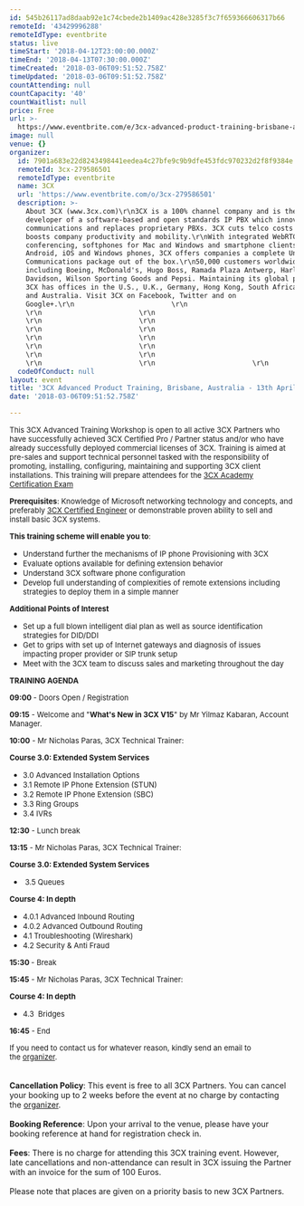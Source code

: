 ```yaml
---
id: 545b26117ad8daab92e1c74cbede2b1409ac428e3285f3c7f659366606317b66
remoteId: '43429996288'
remoteIdType: eventbrite
status: live
timeStart: '2018-04-12T23:00:00.000Z'
timeEnd: '2018-04-13T07:30:00.000Z'
timeCreated: '2018-03-06T09:51:52.758Z'
timeUpdated: '2018-03-06T09:51:52.758Z'
countAttending: null
countCapacity: '40'
countWaitlist: null
price: Free
url: >-
  https://www.eventbrite.com/e/3cx-advanced-product-training-brisbane-australia-13th-april-2018-tickets-43429996288?aff=ebapi
image: null
venue: {}
organizer:
  id: 7901a683e22d8243498441eedea4c27bfe9c9b9dfe453fdc970232d2f8f9384e
  remoteId: 3cx-279586501
  remoteIdType: eventbrite
  name: 3CX
  url: 'https://www.eventbrite.com/o/3cx-279586501'
  description: >-
    About 3CX (www.3cx.com)\r\n3CX is a 100% channel company and is the
    developer of a software-based and open standards IP PBX which innovates
    communications and replaces proprietary PBXs. 3CX cuts telco costs and
    boosts company productivity and mobility.\r\nWith integrated WebRTC web
    conferencing, softphones for Mac and Windows and smartphone clients for
    Android, iOS and Windows phones, 3CX offers companies a complete Unified
    Communications package out of the box.\r\n50,000 customers worldwide use 3CX
    including Boeing, McDonald's, Hugo Boss, Ramada Plaza Antwerp, Harley
    Davidson, Wilson Sporting Goods and Pepsi. Maintaining its global presence,
    3CX has offices in the U.S., U.K., Germany, Hong Kong, South Africa, Russia
    and Australia. Visit 3CX on Facebook, Twitter and on
    Google+.\r\n                        \r\n                       
    \r\n                        \r\n                       
    \r\n                        \r\n                       
    \r\n                        \r\n                       
    \r\n                        \r\n                       
    \r\n                        \r\n                       
    \r\n                        \r\n                       
    \r\n                        \r\n                        \r\n
  codeOfConduct: null
layout: event
title: '3CX Advanced Product Training, Brisbane, Australia - 13th April 2018'
date: '2018-03-06T09:51:52.758Z'

---
```

<P><SPAN STYLE="font-size: small;">This 3CX Advanced Training Workshop is open to all active 3CX Partners who have successfully achieved 3CX Certified Pro / Partner status and/or who have already successfully deployed commercial licenses of 3CX. Training is aimed at pre-sales and support technical personnel tasked with the responsibility of promoting, installing, configuring, maintaining and supporting 3CX client installations. This training will prepare attendees for the <A HREF="http://www.3cx.com/3CXAcademy/" TARGET="_blank" REL="noopener noreferrer nofollow nofollow noopener noreferrer nofollow nofollow nofollow nofollow nofollow nofollow nofollow">3CX Academy Certification Exam</A><BR></SPAN></P>
<P><SPAN STYLE="font-size: small;"><STRONG>Prerequisites</STRONG>: Knowledge of Microsoft networking technology and concepts, and preferably <A TITLE="3CX Certified Engineer" HREF="http://www.3cx.com/3CXAcademy" TARGET="_blank" REL="noopener noreferrer nofollow nofollow noopener noreferrer nofollow nofollow nofollow nofollow nofollow nofollow nofollow">3CX Certified Engineer</A> or demonstrable proven ability to sell and install basic 3CX systems.</SPAN></P>
<P><SPAN STYLE="font-size: small;"><STRONG>This training scheme will enable you to</STRONG>:</SPAN></P>
<UL>
<LI><SPAN STYLE="font-size: small;">Understand further the mechanisms of IP phone Provisioning with 3CX</SPAN></LI>
<LI><SPAN STYLE="font-size: small;">Evaluate options available for defining extension behavior</SPAN></LI>
<LI><SPAN STYLE="font-size: small;">Understand 3CX software phone configuration</SPAN></LI>
<LI><SPAN STYLE="font-size: small;">Develop full understanding of complexities of remote extensions including strategies to deploy them in a simple manner</SPAN></LI>
</UL>
<P><SPAN STYLE="font-size: small;"><STRONG>Additional Points of Interest</STRONG></SPAN></P>
<UL>
<LI><SPAN STYLE="font-size: small;">Set up a full blown intelligent dial plan as well as source identification strategies for DID/DDI</SPAN></LI>
<LI><SPAN STYLE="font-size: small;">Get to grips with set up of Internet gateways and diagnosis of issues impacting proper provider or SIP trunk setup</SPAN></LI>
<LI><SPAN STYLE="font-size: small;">Meet with the 3CX team to discuss sales and marketing throughout the day</SPAN></LI>
</UL>
<P><SPAN STYLE="font-size: small;"><STRONG>TRAINING AGENDA</STRONG></SPAN></P>
<P><SPAN STYLE="font-size: small;"><STRONG><SPAN CLASS="aBn"><SPAN CLASS="aQJ">09:00</SPAN></SPAN> </STRONG>- Doors Open / Registration</SPAN></P>
<P><SPAN STYLE="font-size: small;"><STRONG><SPAN CLASS="aBn"><SPAN CLASS="aQJ">09:15</SPAN></SPAN></STRONG> - Welcome and "<STRONG>What's New in 3CX V15</STRONG>" by Mr Yilmaz Kabaran, Account Manager.</SPAN></P>
<P><SPAN STYLE="font-size: small;"><STRONG><SPAN CLASS="aBn"><SPAN CLASS="aQJ">10:00</SPAN></SPAN></STRONG> - Mr Nicholas Paras, 3CX Technical Trainer:</SPAN></P>
<P><SPAN STYLE="font-size: small;"><STRONG>Course 3.0: Extended System Services </STRONG></SPAN></P>
<UL>
<LI><SPAN STYLE="font-size: small;">3.0 Advanced Installation Options</SPAN></LI>
<LI><SPAN STYLE="font-size: small;">3.1 Remote IP Phone Extension (STUN)</SPAN></LI>
<LI><SPAN STYLE="font-size: small;">3.2 Remote IP Phone Extension (SBC)</SPAN></LI>
<LI><SPAN STYLE="font-size: small;">3.3 Ring Groups</SPAN></LI>
<LI><SPAN STYLE="font-size: small;">3.4 IVRs</SPAN></LI>
</UL>
<P><SPAN STYLE="font-size: small;"><STRONG><SPAN CLASS="aBn"><SPAN CLASS="aQJ">12:30</SPAN></SPAN></STRONG> - Lunch break</SPAN></P>
<P><SPAN STYLE="font-size: small;"><STRONG><SPAN CLASS="aBn"><SPAN CLASS="aQJ">13:15</SPAN></SPAN></STRONG> - Mr Nicholas Paras, 3CX Technical Trainer:</SPAN></P>
<P><SPAN STYLE="font-size: small;"><STRONG>Course 3.0: Extended System Services</STRONG> </SPAN></P>
<UL>
<LI><SPAN STYLE="font-size: small;"> 3.5 Queues</SPAN></LI>
</UL>
<P><SPAN STYLE="font-size: small;"><STRONG>Course 4: In depth</STRONG></SPAN></P>
<UL>
<LI><SPAN STYLE="font-size: small;">4.0.1 Advanced Inbound Routing</SPAN></LI>
<LI><SPAN STYLE="font-size: small;">4.0.2 Advanced Outbound Routing</SPAN></LI>
<LI><SPAN STYLE="font-size: small;">4.1 Troubleshooting (Wireshark)</SPAN></LI>
<LI><SPAN STYLE="font-size: small;">4.2 Security &amp; Anti Fraud</SPAN></LI>
</UL>
<P><SPAN STYLE="font-size: small;"><STRONG><SPAN CLASS="aBn"><SPAN CLASS="aQJ">15:30</SPAN></SPAN> </STRONG>- Break</SPAN></P>
<P><SPAN STYLE="font-size: small;"><STRONG><SPAN CLASS="aBn"><SPAN CLASS="aQJ">15:45</SPAN></SPAN></STRONG> - Mr Nicholas Paras, 3CX Technical Trainer:</SPAN></P>
<P><SPAN STYLE="font-size: small;"><STRONG>Course 4: In depth</STRONG></SPAN></P>
<UL>
<LI><SPAN STYLE="font-size: small;">4.3  Bridges</SPAN></LI>
</UL>
<P><SPAN STYLE="font-size: small;"><STRONG><SPAN CLASS="aBn"><SPAN CLASS="aQJ">16:45</SPAN></SPAN></STRONG> - End</SPAN></P>
<DIV><SPAN STYLE="font-size: small;">If you need to contact us for whatever reason, kindly send an email to the <A HREF="mailto:ee@3cx.com" REL="nofollow">organizer</A>.</SPAN></DIV>
<DIV> </DIV>
<DIV><SPAN> </SPAN></DIV>
<DIV><SPAN><SPAN><STRONG>Cancellation Policy</STRONG>: This event is free to all 3CX Partners. You can cancel your booking up to 2 weeks before the event at no charge by contacting the</SPAN> <A HREF="mailto:ee@3cx.com" REL="nofollow">organizer</A>.</SPAN></DIV>
<DIV><SPAN><BR></SPAN></DIV>
<DIV><SPAN><STRONG>Booking Reference</STRONG>: Upon your arrival to the venue, please have your booking reference at hand for registration check in.</SPAN></DIV>
<DIV><SPAN><BR></SPAN></DIV>
<DIV><SPAN><STRONG>Fees</STRONG>: There is no charge for attending this 3CX training event. However, late cancellations and non-attendance can result in 3CX issuing the Partner with an invoice for the sum of 100 Euros.</SPAN></DIV>
<DIV><SPAN><BR></SPAN></DIV>
<DIV><SPAN>Please note that places are given on a priority basis to new 3CX Partners.</SPAN></DIV>

